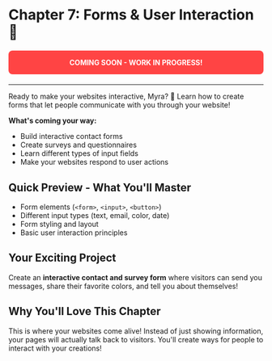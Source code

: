 # Chapter 7: Forms & User Interaction 📝

<div style="background-color: #ff4444; color: white; padding: 15px; border-radius: 8px; text-align: center; margin: 20px 0; font-weight: bold;">
COMING SOON - WORK IN PROGRESS!
</div>

---

Ready to make your websites interactive, Myra? 🌟 Learn how to create forms that let people communicate with you through your website!

**What's coming your way:**

- Build interactive contact forms
- Create surveys and questionnaires  
- Learn different types of input fields
- Make your websites respond to user actions

## Quick Preview - What You'll Master

- Form elements (`<form>`, `<input>`, `<button>`)
- Different input types (text, email, color, date)
- Form styling and layout
- Basic user interaction principles

## Your Exciting Project
Create an **interactive contact and survey form** where visitors can send you messages, share their favorite colors, and tell you about themselves!

## Why You'll Love This Chapter
This is where your websites come alive! Instead of just showing information, your pages will actually talk back to visitors. You'll create ways for people to interact with your creations!
